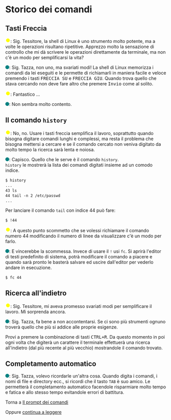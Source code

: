 # Storico dei comandi

## Tasti Freccia

![](../../images/people/tazza.png): Sig. Tessitore, la shell di Linux è uno strumento molto potente, ma a volte le operazioni risultano ripetitive. Apprezzo molto la sensazione di controllo che mi dà scrivere le operazioni direttamente da terminale, ma non c'è un modo per semplificarsi la vita?

![](../../images/people/tess.png): Sig. Tazza, non uno, ma svariati modi! La shell di Linux memorizza i comandi da lei eseguiti e le permette di richiamarli in maniera facile e veloce premendo i tasti <kbd>FRECCIA SU</kbd> e <kbd>FRECCIA GIU</kbd>. Quando trova quello che stava cercando non deve fare altro che premere <kbd>Invio</kbd> come al solito.

![](../../images/people/tazza.png): Fantastico ...

![](../../images/people/tess.png): Non sembra molto contento.

## Il comando `history`

![](../../images/people/tazza.png): No, no. Usare i tasti freccia semplifica il lavoro, soprattutto quando bisogna digitare comandi lunghi e complessi, ma resta il problema che bisogna mettersi a cercare e se il comando cercato non veniva digitato da molto tempo la ricerca sarà lenta e noiosa.

![](../../images/people/tess.png): Capisco. Quello che le serve è il comando `history`.<br>
`history` le mostrerà la lista dei comandi digitati insieme ad un comodo indice.

```
$ history
...
43 ls
44 tail -n 2 /etc/passwd
...
```

Per lanciare il comando `tail` con indice 44 può fare:

```
$ !44
```

![](../../images/people/tazza.png): A questo punto scommetto che se volessi richiamare il comando numero 44 modificando il numero di linee da visualizzare c'è un modo per farlo.

![](../../images/people/tess.png): E vincerebbe la scommessa. Invece di usare il `!` usi `fc`. Si aprirà l'editor di testi predefinito di sistema, potrà modificare il comando a piacere e quando sarà pronto le basterà salvare ed uscire dall'editor per vederlo andare in esecuzione.

```
$ fc 44
```

## Ricerca all'indietro

![](../../images/people/tazza.png): Sig. Tessitore, mi aveva promesso svariati modi per semplificare il lavoro. Mi sorprenda ancora.

![](../../images/people/tess.png): Sig. Tazza, fa bene a non accontentarsi. Se ci sono più strumenti ognuno troverà quello che più si addice alle proprie esigenze.

Provi a premere la combinazione di tasti <kbd>CTRL+R</kbd>. Da questo momento in poi ogni volta che digiterà un carattere il terminale effettuerà una ricerca all'indietro (dal più recente al più vecchio) mostrandole il comando trovato.

## Completamento automatico

![](../../images/people/tess.png): Sig. Tazza, volevo ricordarle un'altra cosa. Quando digita i comandi, i nomi di file e directory ecc., si ricordi che il tasto `TAB` è suo amico. Le permetterà il completamento automatico facendole risparmiare molto tempo e fatica e allo stesso tempo evitandole errori di battitura.

Torna a [Il prompt dei comandi](../summary.md)

Oppure [continua a leggere](man-page.md)
